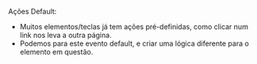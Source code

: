 Ações Default:

- Muitos elementos/teclas já tem ações pré-definidas, como clicar num link nos leva a outra página.
- Podemos para este evento default, e criar uma lógica diferente para o elemento em questão.